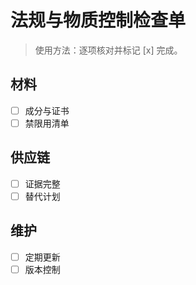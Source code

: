 # 法规与物质控制检查单

> 使用方法：逐项核对并标记 [x] 完成。

## 材料

- [ ] 成分与证书
- [ ] 禁限用清单

## 供应链

- [ ] 证据完整
- [ ] 替代计划

## 维护

- [ ] 定期更新
- [ ] 版本控制
